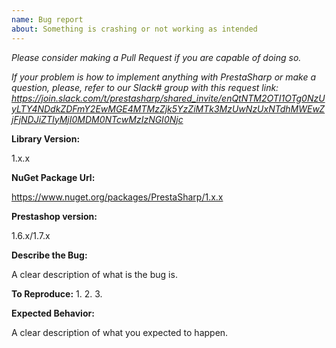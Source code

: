```yaml
---
name: Bug report
about: Something is crashing or not working as intended
---
```


*Please consider making a Pull Request if you are capable of doing so.*

*If your problem is how to implement anything with PrestaSharp or make a question,
please, refer to our Slack# group with this request link: 
https://join.slack.com/t/prestasharp/shared_invite/enQtNTM2OTI1OTg0NzUyLTY4NDdkZDFmY2EwMGE4MTMzZjk5YzZiMTk3MzUwNzUxNTdhMWEwZjFjNDJiZTIyMjI0MDM0NTcwMzIzNGI0Njc*

**Library Version:**

1.x.x

**NuGet Package Url:**

https://www.nuget.org/packages/PrestaSharp/1.x.x
 
**Prestashop version:**
 
1.6.x/1.7.x
 
**Describe the Bug:**

A clear description of what is the bug is.

**To Reproduce:**
1. 
2. 
3. 

**Expected Behavior:**

A clear description of what you expected to happen.
